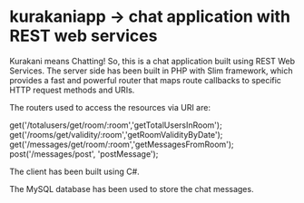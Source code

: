 # kurakaniapp -> chat application with REST web services

Kurakani means Chatting! So, this is a chat application built using REST Web Services.
The server side has been built in PHP with Slim framework, which provides a fast and powerful router that maps route callbacks to specific HTTP request methods and URIs.

The routers used to access the resources via URI are:

get('/totalusers/get/room/:room','getTotalUsersInRoom');
get('/rooms/get/validity/:room','getRoomValidityByDate');
get('/messages/get/room/:room','getMessagesFromRoom');
post('/messages/post', 'postMessage');

The client has been built using C#. 

The MySQL database has been used to store the chat messages.
